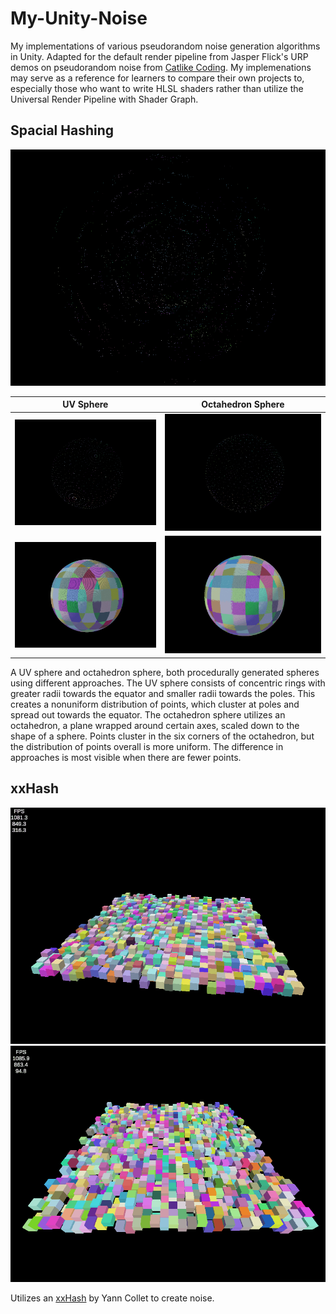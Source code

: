 # My-Unity-Noise
My implementations of various pseudorandom noise generation algorithms in Unity. Adapted for the default render pipeline from Jasper Flick's URP demos on pseudorandom noise from <a href="https://catlikecoding.com/">Catlike Coding</a>. My implemenations may serve as a reference for learners to compare their own projects to, especially those who want to write HLSL shaders rather than utilize the Universal Render Pipeline with Shader Graph.
## Spacial Hashing

<img src="screenshots/Unity_HashSpace.gif">

| UV Sphere | Octahedron Sphere |
| :---: | :---: |
| <img src="screenshots/Unity_UVSphere1.gif"> | <img src="screenshots/Unity_OctoSphere1.gif"> |
| <img src="screenshots/Unity_UVSphere2.gif"> | <img src="screenshots/Unity_OctoSphere2.gif"> |

A UV sphere and octahedron sphere, both procedurally generated spheres using different approaches. The UV sphere consists of concentric rings with greater radii towards the equator and smaller radii towards the poles. This creates a nonuniform distribution of points, which cluster at poles and spread out towards the equator. The octahedron sphere utilizes an octahedron, a plane wrapped around certain axes, scaled down to the shape of a sphere. Points cluster in the six corners of the octahedron, but the distribution of points overall is more uniform. The difference in approaches is most visible when there are fewer points.

## xxHash
<img src="screenshots/Unity_HashRotator.gif">
<img src="screenshots/Unity_xxHash.gif">

Utilizes an <a href="https://github.com/Cyan4973/xxHash/blob/dev/doc/xxhash_spec.md">xxHash</a> by Yann Collet to create noise. 